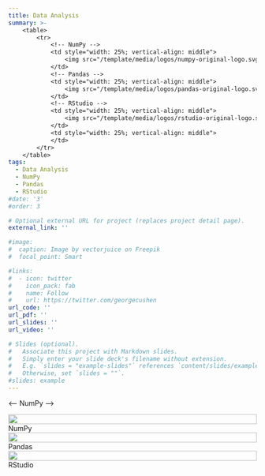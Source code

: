 ```yaml
---
title: Data Analysis
summary: >-
    <table>
        <tr>
            <!-- NumPy -->
            <td style="width: 25%; vertical-align: middle">
                <img src="/template/media/logos/numpy-original-logo.svg" style="width: 100%; height: 100%" />
            </td>
            <!-- Pandas -->
            <td style="width: 25%; vertical-align: middle">
                <img src="/template/media/logos/pandas-original-logo.svg" style="width: 100%; height: 100%" />
            </td>
            <!-- RStudio -->
            <td style="width: 25%; vertical-align: middle">
                <img src="/template/media/logos/rstudio-original-logo.svg" style="width: 100%; height: 100%" />
            </td>
            <td style="width: 25%; vertical-align: middle">
            </td>
        </tr>
    </table>
tags:
  - Data Analysis
  - NumPy
  - Pandas
  - RStudio
#date: '3'
#order: 3

# Optional external URL for project (replaces project detail page).
external_link: ''

#image:
#  caption: Image by vectorjuice on Freepik
#  focal_point: Smart

#links:
#  - icon: twitter
#    icon_pack: fab
#    name: Follow
#    url: https://twitter.com/georgecushen
url_code: ''
url_pdf: ''
url_slides: ''
url_video: ''

# Slides (optional).
#   Associate this project with Markdown slides.
#   Simply enter your slide deck's filename without extension.
#   E.g. `slides = "example-slides"` references `content/slides/example-slides.md`.
#   Otherwise, set `slides = ""`.
#slides: example
---
```

<--
    NumPy
-->
<div class="row">
    <div class="col-2" style="display: grid; align-items: center">
        <img src="/template/media/logos/numpy-original-logo.svg" style="width: 100%; height: 100%" />
    </div>
    <div class="col-10" style="display: grid; align-items: center">
        <div class="skills-content">
            <span class="skills-name">
                NumPy
            </span>
            <div class="skills-wrapper">
                <div class="skills-percent" style="width: 80%">
                </div>
            </div>
        </div>
    </div>
</div>
<!--
    Pandas
-->
<div class="row">
    <div class="col-2" style="display: grid; align-items: center">
        <img src="/template/media/logos/pandas-original-logo.svg" style="width: 100%; height: 100%" />
    </div>
    <div class="col-10" style="display: grid; align-items: center">
        <div class="skills-content">
            <span class="skills-name">
                Pandas
            </span>
            <div class="skills-wrapper">
                <div class="skills-percent" style="width: 80%">
                </div>
            </div>
        </div>
    </div>
</div>
<!--
    RStudio
-->
<div class="row">
    <div class="col-2" style="display: grid; align-items: center">
        <img src="/template/media/logos/rstudio-original-logo.svg" style="width: 100%; height: 100%" />
    </div>
    <div class="col-10" style="display: grid; align-items: center">
        <div class="skills-content">
            <span class="skills-name">
                RStudio
            </span>
            <div class="skills-wrapper">
                <div class="skills-percent" style="width: 65%">
                </div>
            </div>
        </div>
    </div>
</div>
<!--
    ADD NEW
<div class="row">
    <div class="col-2" style="display: grid; align-items: center">
        SVG or Image Object HERE
    </div>
    <div class="col-10" style="display: grid; align-items: center">
        <div class="skills-content">
            <span class="skills-name">
                Name of skill
            </span>
            <div class="skills-wrapper">
                <div class="skills-percent" style="width: 80%">
                </div>
            </div>
        </div>
    </div>
</div>
-->
